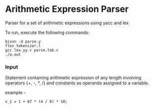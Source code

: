 # Arithmetic Expression Parser
Parser for a set of arithmetic expressions using yacc and lex

To run, execute the following commands:
```
bison -d parse.y
flex tokenizer.l
gcc lex.yy.c parse.tab.c
./a.out
```

### Input
Statement containing arithmetic expression of any length involving operators {+, -, *, /} and constants as operands assigned to a variable.

example -
```
v_1 = 1 + 67 * (4 / 8) * 10;
```